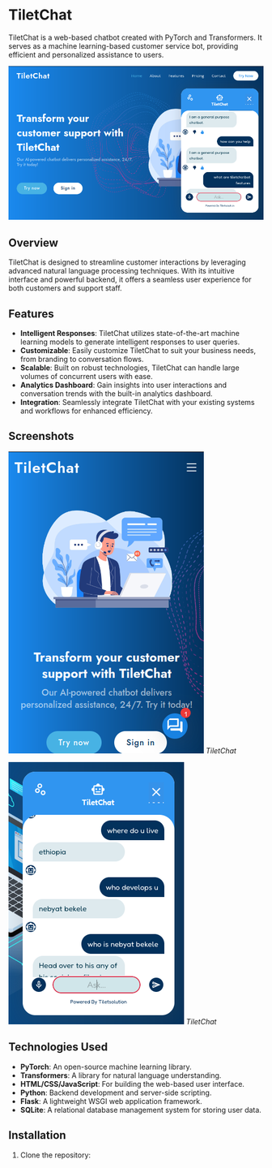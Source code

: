 # TiletChat

TiletChat is a web-based chatbot created with PyTorch and Transformers. It serves as a machine learning-based customer service bot, providing efficient and personalized assistance to users.

![Screenshot: TiletChat](/screenshots/chatbot3.png)

## Overview

TiletChat is designed to streamline customer interactions by leveraging advanced natural language processing techniques. With its intuitive interface and powerful backend, it offers a seamless user experience for both customers and support staff.

## Features

- **Intelligent Responses**: TiletChat utilizes state-of-the-art machine learning models to generate intelligent responses to user queries.
- **Customizable**: Easily customize TiletChat to suit your business needs, from branding to conversation flows.
- **Scalable**: Built on robust technologies, TiletChat can handle large volumes of concurrent users with ease.
- **Analytics Dashboard**: Gain insights into user interactions and conversation trends with the built-in analytics dashboard.
- **Integration**: Seamlessly integrate TiletChat with your existing systems and workflows for enhanced efficiency.

## Screenshots


![Screenshot 2: TiletChat](/screenshots/chatbot2.png)
*TiletChat*

![Screenshot 3: TiletChat](/screenshots/chatbot1.png)
*TiletChat*

## Technologies Used

- **PyTorch**: An open-source machine learning library.
- **Transformers**: A library for natural language understanding.
- **HTML/CSS/JavaScript**: For building the web-based user interface.
- **Python**: Backend development and server-side scripting.
- **Flask**: A lightweight WSGI web application framework.
- **SQLite**: A relational database management system for storing user data.

## Installation

1. Clone the repository:
